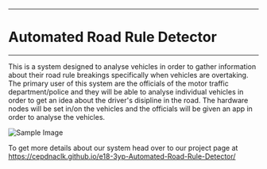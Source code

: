 ___
# Automated Road Rule Detector
___

This is a system designed to analyse vehicles in order to gather information about their road rule breakings specifically when vehicles are overtaking. The primary user of this system are the officials of the motor traffic department/police and they will be able to analyse individual vehicles in order to get an idea about the driver's disipline in the road. The hardware nodes will be set in/on the vehicles and the officials will be given an app in order to analyse the vehicles.

![Sample Image](.docs/images/solution.png)

To get more details about our system head over to our project page at https://cepdnaclk.github.io/e18-3yp-Automated-Road-Rule-Detector/
